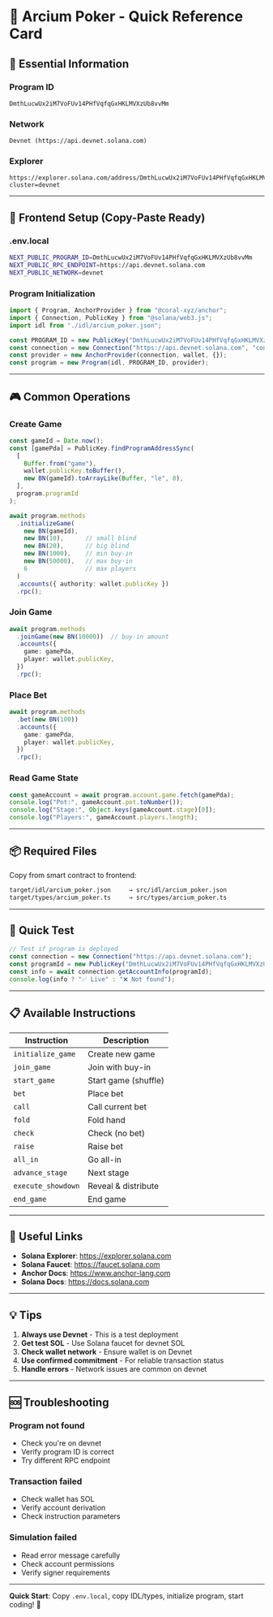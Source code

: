 # 🎴 Arcium Poker - Quick Reference Card

## 📍 Essential Information

### **Program ID**
```
DmthLucwUx2iM7VoFUv14PHfVqfqGxHKLMVXzUb8vvMm
```

### **Network**
```
Devnet (https://api.devnet.solana.com)
```

### **Explorer**
```
https://explorer.solana.com/address/DmthLucwUx2iM7VoFUv14PHfVqfqGxHKLMVXzUb8vvMm?cluster=devnet
```

---

## 🔧 Frontend Setup (Copy-Paste Ready)

### **.env.local**
```bash
NEXT_PUBLIC_PROGRAM_ID=DmthLucwUx2iM7VoFUv14PHfVqfqGxHKLMVXzUb8vvMm
NEXT_PUBLIC_RPC_ENDPOINT=https://api.devnet.solana.com
NEXT_PUBLIC_NETWORK=devnet
```

### **Program Initialization**
```typescript
import { Program, AnchorProvider } from "@coral-xyz/anchor";
import { Connection, PublicKey } from "@solana/web3.js";
import idl from "./idl/arcium_poker.json";

const PROGRAM_ID = new PublicKey("DmthLucwUx2iM7VoFUv14PHfVqfqGxHKLMVXzUb8vvMm");
const connection = new Connection("https://api.devnet.solana.com", "confirmed");
const provider = new AnchorProvider(connection, wallet, {});
const program = new Program(idl, PROGRAM_ID, provider);
```

---

## 🎮 Common Operations

### **Create Game**
```typescript
const gameId = Date.now();
const [gamePda] = PublicKey.findProgramAddressSync(
  [
    Buffer.from("game"),
    wallet.publicKey.toBuffer(),
    new BN(gameId).toArrayLike(Buffer, "le", 8),
  ],
  program.programId
);

await program.methods
  .initializeGame(
    new BN(gameId),
    new BN(10),      // small blind
    new BN(20),      // big blind
    new BN(1000),    // min buy-in
    new BN(50000),   // max buy-in
    6                // max players
  )
  .accounts({ authority: wallet.publicKey })
  .rpc();
```

### **Join Game**
```typescript
await program.methods
  .joinGame(new BN(10000))  // buy-in amount
  .accounts({
    game: gamePda,
    player: wallet.publicKey,
  })
  .rpc();
```

### **Place Bet**
```typescript
await program.methods
  .bet(new BN(100))
  .accounts({
    game: gamePda,
    player: wallet.publicKey,
  })
  .rpc();
```

### **Read Game State**
```typescript
const gameAccount = await program.account.game.fetch(gamePda);
console.log("Pot:", gameAccount.pot.toNumber());
console.log("Stage:", Object.keys(gameAccount.stage)[0]);
console.log("Players:", gameAccount.players.length);
```

---

## 📦 Required Files

Copy from smart contract to frontend:

```bash
target/idl/arcium_poker.json     → src/idl/arcium_poker.json
target/types/arcium_poker.ts     → src/types/arcium_poker.ts
```

---

## 🧪 Quick Test

```typescript
// Test if program is deployed
const connection = new Connection("https://api.devnet.solana.com");
const programId = new PublicKey("DmthLucwUx2iM7VoFUv14PHfVqfqGxHKLMVXzUb8vvMm");
const info = await connection.getAccountInfo(programId);
console.log(info ? "✅ Live" : "❌ Not found");
```

---

## 📋 Available Instructions

| Instruction | Description |
|-------------|-------------|
| `initialize_game` | Create new game |
| `join_game` | Join with buy-in |
| `start_game` | Start game (shuffle) |
| `bet` | Place bet |
| `call` | Call current bet |
| `fold` | Fold hand |
| `check` | Check (no bet) |
| `raise` | Raise bet |
| `all_in` | Go all-in |
| `advance_stage` | Next stage |
| `execute_showdown` | Reveal & distribute |
| `end_game` | End game |

---

## 🔗 Useful Links

- **Solana Explorer**: https://explorer.solana.com
- **Solana Faucet**: https://faucet.solana.com
- **Anchor Docs**: https://www.anchor-lang.com
- **Solana Docs**: https://docs.solana.com

---

## 💡 Tips

1. **Always use Devnet** - This is a test deployment
2. **Get test SOL** - Use Solana faucet for devnet SOL
3. **Check wallet network** - Ensure wallet is on Devnet
4. **Use confirmed commitment** - For reliable transaction status
5. **Handle errors** - Network issues are common on devnet

---

## 🆘 Troubleshooting

### Program not found
- Check you're on devnet
- Verify program ID is correct
- Try different RPC endpoint

### Transaction failed
- Check wallet has SOL
- Verify account derivation
- Check instruction parameters

### Simulation failed
- Read error message carefully
- Check account permissions
- Verify signer requirements

---

**Quick Start**: Copy `.env.local`, copy IDL/types, initialize program, start coding! 🚀
